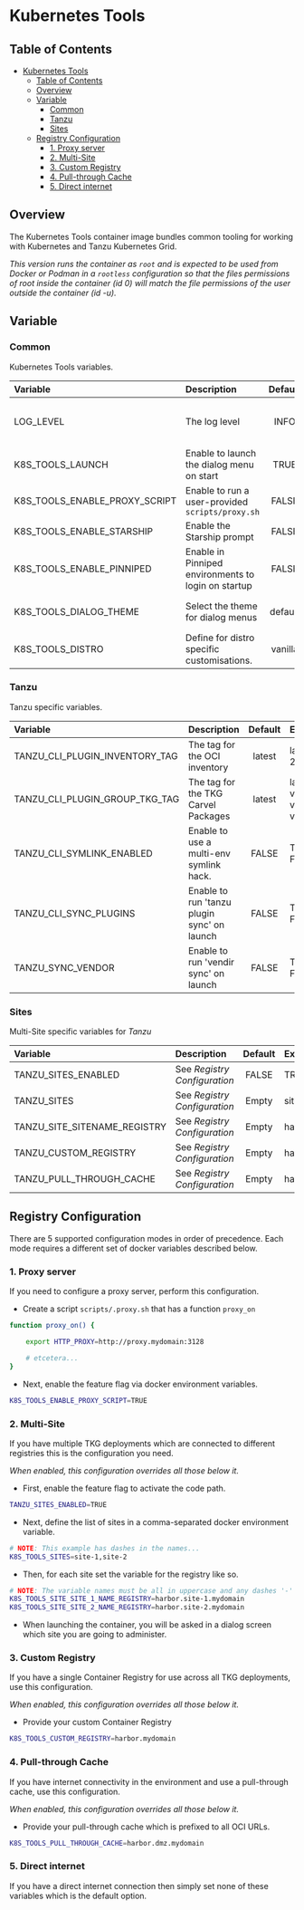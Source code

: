 # Kubernetes Tools

## Table of Contents

- [Kubernetes Tools](#kubernetes-tools)
  - [Table of Contents](#table-of-contents)
  - [Overview](#overview)
  - [Variable](#variable)
    - [Common](#common)
    - [Tanzu](#tanzu)
    - [Sites](#sites)
  - [Registry Configuration](#registry-configuration)
    - [1. Proxy server](#1-proxy-server)
    - [2. Multi-Site](#2-multi-site)
    - [3. Custom Registry](#3-custom-registry)
    - [4. Pull-through Cache](#4-pull-through-cache)
    - [5. Direct internet](#5-direct-internet)

## Overview

The Kubernetes Tools container image bundles common tooling for working with Kubernetes and Tanzu Kubernetes Grid.

_This version runs the container as `root` and is expected to be used from Docker or Podman in a `rootless` configuration so that the files permissions of root inside the container (id 0) will match the file permissions of the user outside the container (id -u)._

## Variable

### Common

Kubernetes Tools variables.

| Variable                      | Description                                         | Default | Example                                                                 |
| :---------------------------- | :-------------------------------------------------- | :-----: | :---------------------------------------------------------------------- |
| LOG_LEVEL                     | The log level                                       |  INFO   | DEBUG, INFO, WARN, ERR                                                  |
| K8S_TOOLS_LAUNCH              | Enable to launch the dialog menu on start           |  TRUE   | TRUE, FALSE                                                             |
| K8S_TOOLS_ENABLE_PROXY_SCRIPT | Enable to run a user-provided `scripts/proxy.sh`    |  FALSE  | TRUE, FALSE                                                             |
| K8S_TOOLS_ENABLE_STARSHIP     | Enable the Starship prompt                          |  FALSE  | TRUE, FALSE                                                             |
| K8S_TOOLS_ENABLE_PINNIPED     | Enable in Pinniped environments to login on startup |  FALSE  | TRUE, FALSE                                                             |
| K8S_TOOLS_DIALOG_THEME        | Select the theme for dialog menus                   | default | See the [.dialogrc](nix/oci/tanzu-tools/root/etc/skel/.dialogrc) folder |
| K8S_TOOLS_DISTRO              | Define for distro specific customisations.          | vanilla | vanilla, tanzu                                                          |

### Tanzu

Tanzu specific variables.

| Variable                       | Description                                 | Default | Example                       |
| :----------------------------- | :------------------------------------------ | :-----: | :---------------------------- |
| TANZU_CLI_PLUGIN_INVENTORY_TAG | The tag for the OCI inventory               | latest  | latest, 2023.11.09            |
| TANZU_CLI_PLUGIN_GROUP_TKG_TAG | The tag for the TKG Carvel Packages         | latest  | latest, v2.20, v2.3.0, v2.3.1 |
| TANZU_CLI_SYMLINK_ENABLED      | Enable to use a multi-env symlink hack.     |  FALSE  | TRUE, FALSE                   |
| TANZU_CLI_SYNC_PLUGINS         | Enable to run 'tanzu plugin sync' on launch |  FALSE  | TRUE, FALSE                   |
| TANZU_SYNC_VENDOR              | Enable to run 'vendir sync' on launch       |  FALSE  | TRUE, FALSE                   |

### Sites

Multi-Site specific variables for _Tanzu_

| Variable                     | Description                  | Default | Example                |
| :--------------------------- | :--------------------------- | :-----: | :--------------------- |
| TANZU_SITES_ENABLED          | See _Registry Configuration_ |  FALSE  | TRUE, FALSE            |
| TANZU_SITES                  | See _Registry Configuration_ |  Empty  | site_1,site_2,site_3   |
| TANZU_SITE_SITENAME_REGISTRY | See _Registry Configuration_ |  Empty  | harbor.site_a.mydomain |
| TANZU_CUSTOM_REGISTRY        | See _Registry Configuration_ |  Empty  | harbor.mydomain        |
| TANZU_PULL_THROUGH_CACHE     | See _Registry Configuration_ |  Empty  | harbor.dmz             |

## Registry Configuration

There are 5 supported configuration modes in order of precedence. Each mode requires a different set of docker variables described below.

### 1. Proxy server

If you need to configure a proxy server, perform this configuration.

- Create a script `scripts/.proxy.sh` that has a function `proxy_on`

```bash
function proxy_on() {

    export HTTP_PROXY=http://proxy.mydomain:3128

    # etcetera...
}
```

- Next, enable the feature flag via docker environment variables.

```bash
K8S_TOOLS_ENABLE_PROXY_SCRIPT=TRUE
```

### 2. Multi-Site

If you have multiple TKG deployments which are connected to different registries this is the configuration you need.

_When enabled, this configuration overrides all those below it._

- First, enable the feature flag to activate the code path.

```bash
TANZU_SITES_ENABLED=TRUE
```

- Next, define the list of sites in a comma-separated docker environment variable.

```bash
# NOTE: This example has dashes in the names...
K8S_TOOLS_SITES=site-1,site-2
```

- Then, for each site set the variable for the registry like so.

```bash
# NOTE: The variable names must be all in uppercase and any dashes '-' converted to an underscore.
K8S_TOOLS_SITE_SITE_1_NAME_REGISTRY=harbor.site-1.mydomain
K8S_TOOLS_SITE_SITE_2_NAME_REGISTRY=harbor.site-2.mydomain
```

- When launching the container, you will be asked in a dialog screen which site you are going to administer.

### 3. Custom Registry

If you have a single Container Registry for use across all TKG deployments, use this configuration.

_When enabled, this configuration overrides all those below it._

- Provide your custom Container Registry

```bash
K8S_TOOLS_CUSTOM_REGISTRY=harbor.mydomain
```

### 4. Pull-through Cache

If you have internet connectivity in the environment and use a pull-through cache, use this configuration.

_When enabled, this configuration overrides all those below it._

- Provide your pull-through cache which is prefixed to all OCI URLs.

```bash
K8S_TOOLS_PULL_THROUGH_CACHE=harbor.dmz.mydomain
```

### 5. Direct internet

If you have a direct internet connection then simply set none of these variables which is the default option.
